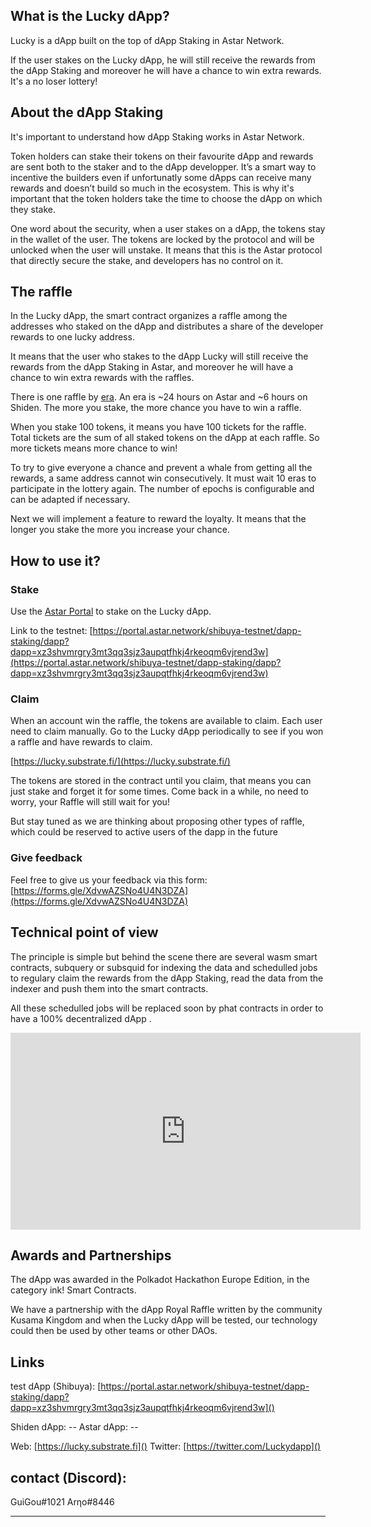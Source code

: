 ## What is the Lucky dApp?

Lucky is a dApp built on the top of dApp Staking in Astar Network.

If the user stakes on the Lucky dApp, he will still receive the rewards from the dApp Staking and moreover he will have a chance to win extra rewards. It's a no loser lottery!

## About the dApp Staking

It's important to understand how dApp Staking works in Astar Network.

Token holders can stake their tokens on their favourite dApp and rewards are sent both to the staker and to the dApp developper. It’s a smart way to incentive the builders even if unfortunatly some dApps can receive many rewards and doesn’t build so much in the ecosystem. This is why it's important that the token holders take the time to choose the dApp on which they stake.

One word about the security, when a user stakes on a dApp, the tokens stay in the wallet of the user. The tokens are locked by the protocol and will be unlocked when the user will unstake. It means that this is the Astar protocol that directly secure the stake, and developers has no control on it.

## The raffle

In the Lucky dApp, the smart contract organizes a raffle among the addresses who staked on the dApp and distributes a share of the developer rewards to one lucky address.

It means that the user who stakes to the dApp Lucky will still receive the rewards from the dApp Staking in Astar, and moreover he will have a chance to win extra rewards with the raffles.

There is one raffle by [era](https://support.polkadot.network/support/solutions/articles/65000168050-what-is-an-era-). An era is ~24 hours on Astar and ~6 hours on Shiden. The more you stake, the more chance you have to win a raffle.

When you stake 100 tokens, it means you have 100 tickets for the raffle. Total tickets are the sum of all staked tokens on the dApp at each raffle.
So more tickets means more chance to win!

To try to give everyone a chance and prevent a whale from getting all the rewards, a same address cannot win consecutively. It must wait 10 eras to participate in the lottery again. The number of epochs is configurable and can be adapted if necessary.

Next we will implement a feature to reward the loyalty. It means that the longer you stake the more you increase your chance.

## How to use it?

### Stake

Use the [Astar Portal](https://portal.astar.network) to stake on the Lucky dApp.

Link to the testnet: [https://portal.astar.network/shibuya-testnet/dapp-staking/dapp?dapp=xz3shvmrgry3mt3qq3sjz3aupqtfhkj4rkeoqm6vjrend3w](https://portal.astar.network/shibuya-testnet/dapp-staking/dapp?dapp=xz3shvmrgry3mt3qq3sjz3aupqtfhkj4rkeoqm6vjrend3w)

### Claim

When an account win the raffle, the tokens are available to claim. Each user need to claim manually. Go to the Lucky dApp periodically to see if you won a raffle and have rewards to claim.

[https://lucky.substrate.fi/](https://lucky.substrate.fi/)

The tokens are stored in the contract until you claim, that means you can just stake and forget it for some times. Come back in a while, no need to worry, your Raffle will still wait for you!

But stay tuned as we are thinking about proposing other types of raffle, which could be reserved to active users of the dapp in the future

### Give feedback

Feel free to give us your feedback via this form: [https://forms.gle/XdvwAZSNo4U4N3DZA](https://forms.gle/XdvwAZSNo4U4N3DZA)

## Technical point of view

The principle is simple but behind the scene there are several wasm smart contracts, subquery or subsquid for indexing the data and schedulled jobs to regulary claim the rewards from the dApp Staking, read the data from the indexer and push them into the smart contracts.

All these schedulled jobs will be replaced soon by phat contracts in order to have a 100% decentralized dApp .

<iframe width="560" height="315" src="https://www.youtube.com/embed/hW4OcKYC3YM" title="YouTube video player" frameborder="0" allow="accelerometer; autoplay; clipboard-write; encrypted-media; gyroscope; picture-in-picture; web-share" allowfullscreen></iframe>

## Awards and Partnerships

The dApp was awarded in the Polkadot Hackathon Europe Edition, in the category ink! Smart Contracts.

We have a partnership with the dApp Royal Raffle written by the community Kusama Kingdom and when the Lucky dApp will be tested, our technology could then be used by other teams or other DAOs.

## Links

test dApp (Shibuya): [https://portal.astar.network/shibuya-testnet/dapp-staking/dapp?dapp=xz3shvmrgry3mt3qq3sjz3aupqtfhkj4rkeoqm6vjrend3w]()

Shiden dApp: --
Astar dApp: --

Web: [https://lucky.substrate.fi]()
Twitter: [https://twitter.com/Luckydapp]()

## contact (Discord):

GuiGou#1021
Arηo#8446

-----
